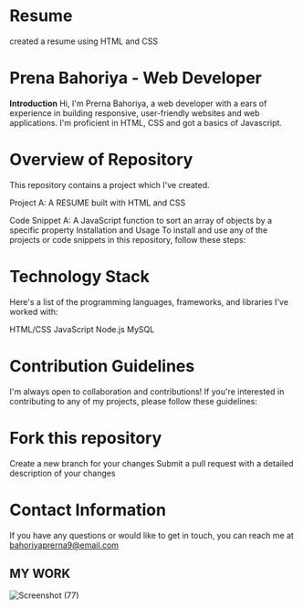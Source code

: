 # Resume
created a resume using HTML and CSS

# Prena Bahoriya - Web Developer
**Introduction**
Hi, I'm Prerna Bahoriya, a web developer with a ears of experience in building responsive, user-friendly websites and web applications. I'm proficient in HTML, CSS and got a basics of Javascript.

 # Overview of Repository
This repository contains a project which I've created.

Project A: A RESUME built with HTML and CSS

Code Snippet A: A JavaScript function to sort an array of objects by a specific property
Installation and Usage
To install and use any of the projects or code snippets in this repository, follow these steps:


# Technology Stack
Here's a list of the programming languages, frameworks, and libraries I've worked with:

HTML/CSS
JavaScript
Node.js
MySQL
 # Contribution Guidelines
I'm always open to collaboration and contributions! If you're interested in contributing to any of my projects, please follow these guidelines:

# Fork this repository
Create a new branch for your changes
Submit a pull request with a detailed description of your changes
 # Contact Information
If you have any questions or would like to get in touch, you can reach me at bahoriyaprerna9@email.com
## MY WORK
![Screenshot (77)](https://user-images.githubusercontent.com/117772899/224546478-48f4861a-e01d-4c6c-99a7-2c6cfa0574ae.png)
